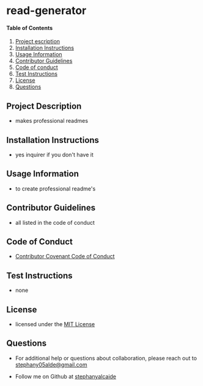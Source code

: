 # read-generator
    
#### Table of Contents
1. [Project escription](#project-description)
2. [Installation Instructions](#installation-instructions)
3. [Usage Information](#usage-information)
4. [Contributor Guidelines](#contributor-guidelines)
5. [Code of conduct](#code-of-conduct)
6. [Test Instructions](#test-instructions)
7. [License](#license)
8. [Questions](#questions)


## Project Description
* makes professional readmes

## Installation Instructions
* yes inquirer if you don't have it 

## Usage Information
* to create professional readme's

## Contributor Guidelines
* all listed in the code of conduct

## Code of Conduct
* [Contributor Covenant Code of Conduct](https://www.contributor-covenant.org/version/2/0/code_of_conduct/code_of_conduct.md)

## Test Instructions
* none

## License
* licensed under the [MIT License](LICENSE.txt)

## Questions
* For additional help or questions about collaboration, please reach out to stephany05alde@gmail.com

* Follow me on Github at [stephanyalcaide](http://github.com/stephanyalcaide)